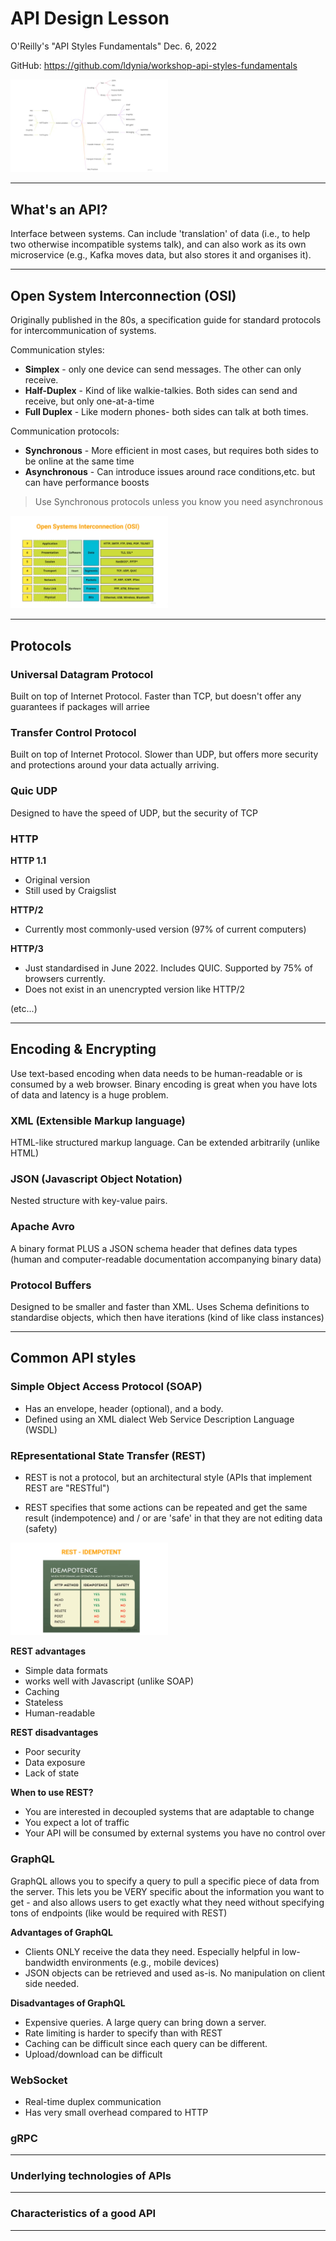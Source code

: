 # API Design Lesson
O'Reilly's "API Styles Fundamentals"
Dec. 6, 2022

GitHub: https://github.com/ldynia/workshop-api-styles-fundamentals

<img src="./media/OverviewOfApiCourse.png" width = 50%>

---

## What's an API?
Interface between systems.
Can include 'translation' of data (i.e., to help two otherwise incompatible systems talk), and can also work as its own microservice (e.g., Kafka moves data, but also stores it and organises it).


---

## Open System Interconnection (OSI)
Originally published in the 80s, a specification guide for standard protocols for intercommunication of systems.

Communication styles:
- **Simplex** - only one device can send messages. The other can only receive.
- **Half-Duplex** - Kind of like walkie-talkies. Both sides can send and receive, but only one-at-a-time
- **Full Duplex** - Like modern phones- both sides can talk at both times.

Communication protocols:
- **Synchronous** - More efficient in most cases, but requires both sides to be online at the same time
- **Asynchronous** - Can introduce issues around race conditions,etc. but can have performance boosts

> Use Synchronous protocols unless you know you need asynchronous

<img src="./media/OpenSystemInterconnection.png" width = 50%>

---

## Protocols

### Universal Datagram Protocol
Built on top of Internet Protocol. Faster than TCP, but doesn't offer any guarantees if packages will arriee

### Transfer Control Protocol
Built on top of Internet Protocol. Slower than UDP, but offers more security and protections around your data actually arriving.

### Quic UDP
Designed to have the speed of UDP, but the security of TCP

### HTTP

**HTTP 1.1**
- Original version
- Still used by Craigslist

**HTTP/2**
- Currently most commonly-used version (97% of current computers)
  
**HTTP/3**
- Just standardised in June 2022. Includes QUIC. Supported by 75% of browsers currently.
- Does not exist in an unencrypted version like HTTP/2

(etc...)

---

## Encoding & Encrypting
Use text-based encoding when data needs to be human-readable or is consumed by a web browser.
Binary encoding is great when you have lots of data and latency is a huge problem.

### XML (Extensible Markup language)
HTML-like structured markup language. Can be extended arbitrarily (unlike HTML)

### JSON (Javascript Object Notation)
Nested structure with key-value pairs.

### Apache Avro
A binary format PLUS a JSON schema header that defines data types (human and computer-readable documentation accompanying binary data)

### Protocol Buffers
Designed to be smaller and faster than XML. Uses Schema definitions to standardise objects, which then have iterations (kind of like class instances)

---

## Common API styles

### Simple Object Access Protocol (SOAP)
- Has an envelope, header (optional), and a body.
- Defined using an XML dialect Web Service Description Language (WSDL)

### REpresentational State Transfer (REST)
- REST is not a protocol, but an architectural style (APIs that implement REST are "RESTful")

- REST specifies that some actions can be repeated and get the same result (indempotence) and / or are 'safe' in that they are not editing data (safety)

<img src="./media/restIndempotence.png" width = 50%>

**REST advantages**
- Simple data formats
- works well with Javascript (unlike SOAP)
- Caching
- Stateless
- Human-readable

**REST disadvantages**
- Poor security
- Data exposure
- Lack of state

**When to use REST?**
- You are interested in decoupled systems that are adaptable to change
- You expect a lot of traffic
- Your API will be consumed by external systems you have no control over

### GraphQL
GraphQL allows you to specify a query to pull a specific piece of data from the server. This lets you be VERY specific about the information you want to get - and also allows users to get exactly what they need without specifying tons of endpoints (like would be required with REST)

**Advantages of GraphQL**
- Clients ONLY receive the data they need. Especially helpful in low-bandwidth environments (e.g., mobile devices)
- JSON objects can be retrieved and used as-is. No manipulation on client side needed.

**Disadvantages of GraphQL**
- Expensive queries. A large query can bring down a server.
- Rate limiting is harder to specify than with REST
- Caching can be difficult since each query can be different.
- Upload/download can be difficult

### WebSocket
- Real-time duplex communication
- Has very small overhead compared to HTTP

### gRPC

---

### Underlying technologies of APIs

---

### Characteristics of a good API

---
